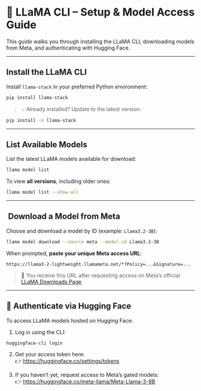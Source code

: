 # 🐪 LLaMA CLI – Setup & Model Access Guide

This guide walks you through installing the LLaMA CLI, downloading models from Meta, and authenticating with Hugging
Face.

---

## Install the LLaMA CLI

Install `llama-stack` in your preferred Python environment:

```bash
pip install llama-stack
```

> 💡 Already installed? Update to the latest version:

```bash
pip install -U llama-stack
```

---

## List Available Models

List the latest LLaMA models available for download:

```bash
llama model list
```

To view **all versions**, including older ones:

```bash
llama model list --show-all
```

---

## ️ Download a Model from Meta

Choose and download a model by ID (example: `Llama3.2-3B`):

```bash
llama model download --source meta --model-id Llama3.2-3B
```

When prompted, **paste your unique Meta access URL**:

```
https://llama3-2-lightweight.llamameta.net/*?Policy=...&Signature=...
```

> 📌 You receive this URL after requesting access on Meta’s
> official [LLaMA Downloads Page](https://ai.meta.com/resources/models-and-libraries/llama-downloads/)

---

## 🔐 Authenticate via Hugging Face

To access LLaMA models hosted on Hugging Face:

1. Log in using the CLI:

```bash
huggingface-cli login
```

2. Get your access token here:  
   👉 https://huggingface.co/settings/tokens

3. If you haven’t yet, request access to Meta’s gated models:  
   👉 https://huggingface.co/meta-llama/Meta-Llama-3-8B
